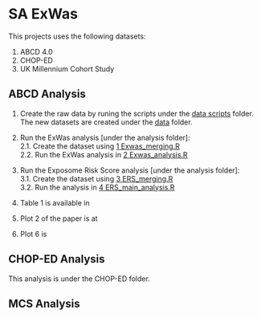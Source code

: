 # SA ExWas

This projects uses the following datasets:

1.  ABCD 4.0
2.  CHOP-ED
3.  UK Millennium Cohort Study

## ABCD Analysis

1.  Create the raw data by runing the scripts under the [data scripts](/data%20scripts) folder. The new datasets are created under the [data](/data) folder.

2.  Run the ExWas analysis [under the analysis folder]:\
    2.1. Create the dataset using [1 Exwas_merging.R](/analysis/1%20Exwas_merging.R)\
    2.2. Run the ExWas analysis in [2 Exwas_analysis.R](/analysis/2%20Exwas_analysis.R)

3.  Run the Exposome Risk Score analysis [under the analysis folder]:\
    3.1. Create the dataset using [3 ERS_merging.R](/analysis/3%20ERS_merging.R) \
    3.2. Run the analysis in [4 ERS_main_analysis.R](/analysis/4%20ERS_main_analysis.R)

4.  Table 1 is available in

5.  Plot 2 of the paper is at

6.  Plot 6 is

## CHOP-ED Analysis
This analysis is under the CHOP-ED folder. 

## MCS Analysis
